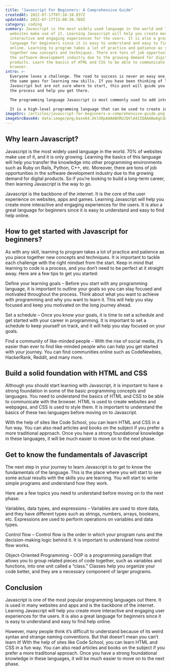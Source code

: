 ```yaml
---
title: "Javascript For Beginners: A Comprehensive Guide"
createdAt: 2022-07-17T07:18:10.837Z
updatedAt: 2022-07-17T15:00:30.789Z
category: coding
summary: Javascript is the most widely used language in the world and 70% of
  websites make use of it. Learning Javascript will help you create more
  interactive and engaging experiences for the users. It is also a great
  language for beginners since it is easy to understand and easy to find help
  online. Learning to program takes a lot of practice and patience as you piece
  together new concepts and techniques. There are tons of job opportunities in
  the software development industry due to the growing demand for digital
  products. Learn the basics of HTML and CSS to be able to communicate with the
  browser.
intro: >-
  Everyone loves a challenge. The road to success is never an easy one, and
  the same goes for learning new skills. If you have been thinking of learning
  Javascript but are not sure where to start, this post will guide you through
  the process and help you get there.

  The programming language Javascript is most commonly used to add interactive features and dynamic content to website pages and internet applications. However, many people think it’s difficult to understand because of its weird syntax and strange naming conventions. But that doesn’t mean you can’t learn it!

  It is a high-level programming language that can be used to create interactive websites, video games, computer programs, artificial intelligence systems, and more. It was invented by Netscape in 1995 so that their programmers could document their code better and make their website faster by eliminating the need for browser plugins like ActiveX or Java applets.
imageSrc: /articles/javascript-for-beginners-a-comprehensive-guide.png
imageSrcBase64: data:image/png;base64,UklGRpAAAABXRUJQVlA4IIQAAABwAgCdASoKAAoAAUAmJbACdDBACIvMFFw35AUAAP79gdQ61/8jFcNFaDIm6ro2J3A952YoF7dTlujclxSodL2EnzW76bf9v5jrezi5Wer37ru964jcNHqn/Cohf/n6oTZaf4TmnB/8vX/3OTP8qH//qBj/EJKwVkieDclSCTbs3sNSAAA=
---
```


## Why learn Javascript?

Javascript is the most widely used language in the world. 70% of websites make use of it, and it is only growing. Learning the basics of this language will help you transfer the knowledge into other programming environments such as Ruby on Rails, Python, C++, etc. Moreover, there are tons of job opportunities in the software development industry due to the growing demand for digital products. So if you’re looking to build a long-term career, then learning Javascript is the way to go.

Javascript is the backbone of the internet. It is the core of the user experience on websites, apps and games. Learning Javascript will help you create more interactive and engaging experiences for the users. It is also a great language for beginners since it is easy to understand and easy to find help online.

## How to get started with Javascript for beginners?

As with any skill, learning to program takes a lot of practice and patience as you piece together new concepts and techniques. It is important to tackle each challenge with the right mindset from the start. Keep in mind that learning to code is a process, and you don’t need to be perfect at it straight away. Here are a few tips to get you started:

Define your learning goals – Before you start with any programming language, it is important to outline your goals so you can stay focused and motivated throughout the process. Think about what you want to achieve with programming and why you want to learn it. This will help you stay focused and keep you motivated on the long journey ahead.

Set a schedule – Once you know your goals, it is time to set a schedule and get started with your career in programming. It is important to set a schedule to keep yourself on track, and it will help you stay focused on your goals.

Find a community of like-minded people – With the rise of social media, it’s easier than ever to find like-minded people who can help you get started with your journey. You can find communities online such as CodeNewbies, HackerRank, Reddit, and many more.

## Build a solid foundation with HTML and CSS

Although you should start learning with Javascript, it is important to have a strong foundation in some of the basic programming concepts and languages. You need to understand the basics of HTML and CSS to be able to communicate with the browser. HTML is used to create websites and webpages, and CSS is used to style them. It is important to understand the basics of these two languages before moving on to Javascript.

With the help of sites like Code School, you can learn HTML and CSS in a fun way. You can also read articles and books on the subject if you prefer a more traditional approach. Once you have a strong foundational knowledge in these languages, it will be much easier to move on to the next phase.

## Get to know the fundamentals of Javascript

The next step in your journey to learn Javascript is to get to know the fundamentals of the language. This is the place where you will start to see some actual results with the skills you are learning. You will start to write simple programs and understand how they work.

Here are a few topics you need to understand before moving on to the next phase:

Variables, data types, and expressions – Variables are used to store data, and they have different types such as strings, numbers, arrays, booleans, etc. Expressions are used to perform operations on variables and data types.

Control flow – Control flow is the order in which your program runs and the decision-making logic behind it. It is important to understand how control flow works.

Object-Oriented Programming – OOP is a programming paradigm that allows you to group related pieces of code together, such as variables and functions, into one unit called a “class.” Classes help you organize your code better, and they are a necessary component of larger programs.

## Conclusion

Javascript is one of the most popular programming languages out there. It is used in many websites and apps and is the backbone of the internet. Learning Javascript will help you create more interactive and engaging user experiences for the users. It is also a great language for beginners since it is easy to understand and easy to find help online.

However, many people think it’s difficult to understand because of its weird syntax and strange naming conventions. But that doesn’t mean you can’t learn it! With the help of sites like Code School, you can learn HTML and CSS in a fun way. You can also read articles and books on the subject if you prefer a more traditional approach. Once you have a strong foundational knowledge in these languages, it will be much easier to move on to the next phase.
